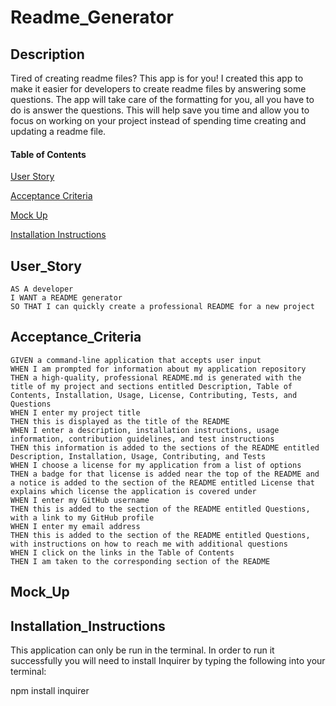 # Readme_Generator


## Description 

Tired of creating readme files? This app is for you! I created this app to make it easier for developers to create readme files by answering some questions. The app will take care of the formatting for you, all you have to do is answer the questions. This will help save you time and allow you to focus on working on your project instead of spending time creating and updating a readme file.



#### Table of Contents

[User Story](#User_Story)  

[Acceptance Criteria](#Acceptance_Criteria)

[Mock Up](#Mock-Up)  

[Installation Instructions](#Installation_Instructions)  


## User_Story

```
AS A developer
I WANT a README generator
SO THAT I can quickly create a professional README for a new project
```

## Acceptance_Criteria

```
GIVEN a command-line application that accepts user input
WHEN I am prompted for information about my application repository
THEN a high-quality, professional README.md is generated with the title of my project and sections entitled Description, Table of Contents, Installation, Usage, License, Contributing, Tests, and Questions
WHEN I enter my project title
THEN this is displayed as the title of the README
WHEN I enter a description, installation instructions, usage information, contribution guidelines, and test instructions
THEN this information is added to the sections of the README entitled Description, Installation, Usage, Contributing, and Tests
WHEN I choose a license for my application from a list of options
THEN a badge for that license is added near the top of the README and a notice is added to the section of the README entitled License that explains which license the application is covered under
WHEN I enter my GitHub username
THEN this is added to the section of the README entitled Questions, with a link to my GitHub profile
WHEN I enter my email address
THEN this is added to the section of the README entitled Questions, with instructions on how to reach me with additional questions
WHEN I click on the links in the Table of Contents
THEN I am taken to the corresponding section of the README
```

## Mock_Up




## Installation_Instructions

This application can only be run in the terminal. In order to run it successfully you will need to install Inquirer by typing the following into your terminal:

npm install inquirer





